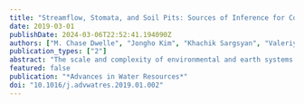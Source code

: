 ```yaml
---
title: "Streamflow, Stomata, and Soil Pits: Sources of Inference for Complex Models with Fast, Robust Uncertainty Quantification"
date: 2019-03-01
publishDate: 2024-03-06T22:52:41.194090Z
authors: ["M. Chase Dwelle", "Jongho Kim", "Khachik Sargsyan", "Valeriy Ivanov"]
publication_types: ["2"]
abstract: "The scale and complexity of environmental and earth systems introduce an array of uncertainties that need to be systematically addressed. In numerical modeling, the ever-increasing complexity of representation of these systems confounds our ability to resolve relevant uncertainties. Specifically, the numerical representation of the governing processes involve many inputs and parameters that have been traditionally treated as deterministic. Considering them as uncertain introduces a large computational burden, stemming from the requirement of a prohibitive number of model simulations. Furthermore, within hydrology, most catchments are sparsely monitored, and there are limited, heterogeneous types of data available to confirm the model’s behavior. Here we present a blueprint of a general approach to uncertainty quantification for complex hydrologic models, taking advantage of recent methodological developments. We rely on polynomial chaos machinery to construct accurate surrogates that can be efficiently sampled for the ecohydrologic model tRIBS-VEGGIE to mimic its behavior with respect to a selected set of quantities of interest. The use of the Bayesian compressive sensing technique allows for fewer evaluations of the computationally expensive tRIBS-VEGGIE. The approach enables inference of model parameters using a set of observed hydrologic quantities including stream discharge, water table depth, evapotranspiration, and soil moisture from the Asu experimental catchment near Manaus, Brazil. The results demonstrate the flexibility of the framework for hydrologic inference in watersheds with sparse, irregular observations of varying accuracy. Significant computational savings imply that problems of greater computational complexity and dimension can be addressed using accurate, computationally cheap surrogates for complex hydrologic models. This will ultimately yield probabilistic representation of model behavior, robust parameter inference, and sensitivity analysis without the need for greater investment in computational resources."
featured: false
publication: "*Advances in Water Resources*"
doi: "10.1016/j.advwatres.2019.01.002"
---
```


